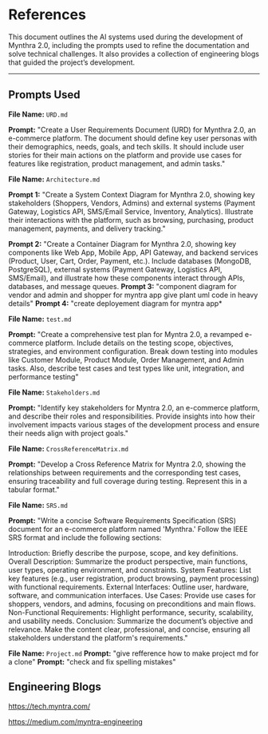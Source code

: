 # References

This document outlines the AI systems used during the development of Mynthra 2.0, including the prompts used to refine the documentation and solve technical challenges. It also provides a collection of engineering blogs that guided the project’s development.

---

## Prompts Used
**File Name:** `URD.md` 

**Prompt:**  "Create a User Requirements Document (URD) for Mynthra 2.0, an e-commerce platform. The document should define key user personas with their demographics, needs, goals, and tech skills. It should include user stories for their main actions on the platform and provide use cases for features like registration, product management, and admin tasks."


**File Name:** `Architecture.md` 

**Prompt 1:**  "Create a System Context Diagram for Mynthra 2.0, showing key stakeholders (Shoppers, Vendors, Admins) and external systems (Payment Gateway, Logistics API, SMS/Email Service, Inventory, Analytics). Illustrate their interactions with the platform, such as browsing, purchasing, product management, payments, and delivery tracking."

**Prompt 2:** "Create a Container Diagram for Mynthra 2.0, showing key components like Web App, Mobile App, API Gateway, and backend services (Product, User, Cart, Order, Payment, etc.). Include databases (MongoDB, PostgreSQL), external systems (Payment Gateway, Logistics API, SMS/Email), and illustrate how these components interact through APIs, databases, and message queues.
**Prompt 3:** "component diagram for vendor and admin and shopper  for myntra app give plant uml code in heavy details"
**Prompt 4:** "create deployement diagram for myntra app*

**File Name:** `test.md` 

**Prompt:**  "Create a comprehensive test plan for Myntra 2.0, a revamped e-commerce platform. Include details on the testing scope, objectives, strategies, and environment configuration. Break down testing into modules like Customer Module, Product Module, Order Management, and Admin tasks. Also, describe test cases and test types like unit, integration, and performance testing"

**File Name:** `Stakeholders.md` 

**Prompt:**  "Identify key stakeholders for Myntra 2.0, an e-commerce platform, and describe their roles and responsibilities. Provide insights into how their involvement impacts various stages of the development process and ensure their needs align with project goals."

**File Name:** `CrossReferenceMatrix.md` 

**Prompt:**  "Develop a Cross Reference Matrix for Myntra 2.0, showing the relationships between requirements and the corresponding test cases, ensuring traceability and full coverage during testing. Represent this in a tabular format."

**File Name:** `SRS.md`

**Prompt:**  "Write a concise Software Requirements Specification (SRS) document for an e-commerce platform named 'Mynthra.' Follow the IEEE SRS format and include the following sections:

Introduction: Briefly describe the purpose, scope, and key definitions.
Overall Description: Summarize the product perspective, main functions, user types, operating environment, and constraints.
System Features: List key features (e.g., user registration, product browsing, payment processing) with functional requirements.
External Interfaces: Outline user, hardware, software, and communication interfaces.
Use Cases: Provide use cases for shoppers, vendors, and admins, focusing on preconditions and main flows.
Non-Functional Requirements: Highlight performance, security, scalability, and usability needs.
Conclusion: Summarize the document’s objective and relevance.
Make the content clear, professional, and concise, ensuring all stakeholders understand the platform's requirements."

**File Name:** `Project.md`
**Prompt:**
"give refference how to make project md for a clone"
**Prompt:** "check and fix spelling mistakes" 

## Engineering Blogs
https://tech.myntra.com/

https://medium.com/myntra-engineering

